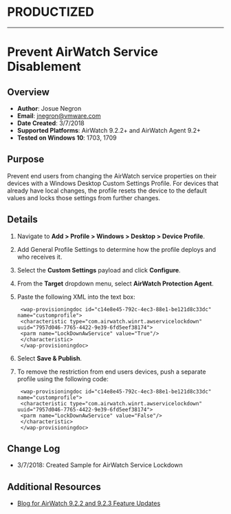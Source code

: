 # PRODUCTIZED #

----------

# Prevent AirWatch Service Disablement

## Overview
- **Author**: Josue Negron
- **Email**: jnegron@vmware.com
- **Date Created**: 3/7/2018
- **Supported Platforms**: AirWatch 9.2.2+ and AirWatch Agent 9.2+
- **Tested on Windows 10**: 1703, 1709

## Purpose 
Prevent end users from changing the AirWatch service properties on their devices with a Windows Desktop Custom Settings Profile. For devices that already have local changes, the profile resets the device to the default values and locks those settings from further changes.

## Details
1. Navigate to **Add > Profile > Windows > Desktop > Device Profile**.
1. Add General Profile Settings to determine how the profile deploys and who receives it.
1. Select the **Custom Settings** payload and click **Configure**.
1. From the **Target** dropdown menu, select **AirWatch Protection Agent**.
1. Paste the following XML into the text box:
	
	    <wap-provisioningdoc id="c14e8e45-792c-4ec3-88e1-be121d8c33dc" name="customprofile">
    	<characteristic type="com.airwatch.winrt.awservicelockdown" uuid="7957d046-7765-4422-9e39-6fd5eef38174">
    	<parm name="LockDownAwService" value="True"/>
    	</characteristic>
    	</wap-provisioningdoc>


1. Select **Save & Publish**.


1. To remove the restriction from end users devices, push a separate profile using the following code: 
	
	    <wap-provisioningdoc id="c14e8e45-792c-4ec3-88e1-be121d8c33dc" name="customprofile">
    	<characteristic type="com.airwatch.winrt.awservicelockdown" uuid="7957d046-7765-4422-9e39-6fd5eef38174">
    	<parm name="LockDownAwService" value="False"/>
    	</characteristic>
    	</wap-provisioningdoc>
    

## Change Log
- 3/7/2018: Created Sample for AirWatch Service Lockdown


## Additional Resources
* [Blog for AirWatch 9.2.2 and 9.2.3 Feature Updates ](https://blogs.vmware.com/euc/2018/02/deep-dive-latest-workspace-one-features.html)